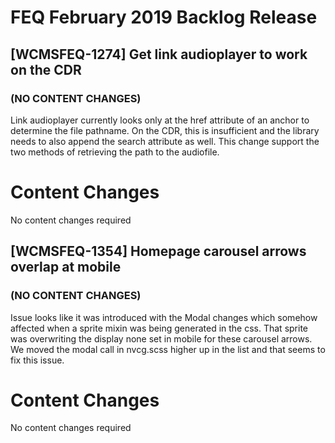 # FEQ February 2019 Backlog Release

## [WCMSFEQ-1274] Get link audioplayer to work on the CDR
### (NO CONTENT CHANGES)

Link audioplayer currently looks only at the href attribute of an anchor to determine the file pathname. On the CDR, this is insufficient and the library needs to also append the search attribute as well. This change support the two methods of retrieving the path to the audiofile.

# Content Changes
No content changes required

## [WCMSFEQ-1354] Homepage carousel arrows overlap at mobile
### (NO CONTENT CHANGES)

Issue looks like it was introduced with the Modal changes which somehow affected when a sprite mixin was being generated in the css. That sprite was overwriting the display none set in mobile for these carousel arrows. We moved the modal call in nvcg.scss higher up in the list and that seems to fix this issue.

# Content Changes
No content changes required